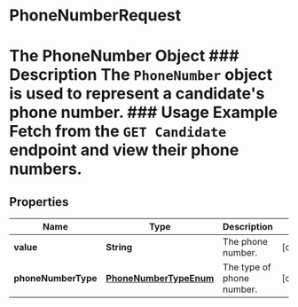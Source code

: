 

# PhoneNumberRequest

# The PhoneNumber Object ### Description The `PhoneNumber` object is used to represent a candidate's phone number. ### Usage Example Fetch from the `GET Candidate` endpoint and view their phone numbers.

## Properties

Name | Type | Description | Notes
------------ | ------------- | ------------- | -------------
**value** | **String** | The phone number. |  [optional]
**phoneNumberType** | [**PhoneNumberTypeEnum**](PhoneNumberTypeEnum.md) | The type of phone number. |  [optional]



